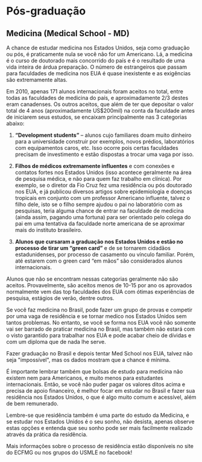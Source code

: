# Pós-graduação

## Medicina (Medical School - MD)

A chance de estudar medicina nos Estados Unidos, seja como graduação ou pós, é praticamente nula se você não for um Americano. Lá, a medicina é o curso de doutorado mais concorrido do país e é o resultado de uma vida inteira de árdua preparação. O número de estrangeiros que passam para faculdades de medicina nos EUA é quase inexistente e as exigências são extremamente altas. 

Em 2010, apenas 171 alunos internacionais foram aceitos no total, entre todas as faculdades de medicina do país, e aproximadamente 2/3 destes eram canadenses. Os outros aceitos, que além de ter que depositar o valor total de 4 anos (aproximadamente US$200mil) na conta da faculdade antes de iniciarem seus estudos, se encaixam principalmente nas 3 categorias abaixo:

1. 	**“Development students”** – alunos cujo familiares doam muito dinheiro para a universidade construir por exemplos, novos prédios, laboratórios com equipamentos caros, etc. Isso ocorre pois certas faculdades precisam de investimento e estão dispostas a trocar uma vaga por isso.

2. 	**Filhos de médicos extremamente influentes** e com conexões e contatos fortes nos Estados Unidos (isso acontece geralmente na área de pesquisa médica, e não para quem faz trabalho em clínica). Por exemplo, se o diretor da Fio Cruz fez uma residência ou pós doutorado nos EUA, e já publicou diversos artigos sobre epidemiologia e doenças tropicais em conjunto com um professor Americano influente, talvez o filho dele, isto se o filho sempre ajudou o pai no laboratório com as pesquisas, teria alguma chance de entrar na faculdade de medicina (ainda assim, pagando uma fortuna) para ser orientado pelo colega do pai em uma tentativa da faculdade norte americana de se aproximar mais do instituto brasileiro.

3. 	**Alunos que cursaram a graduação nos Estados Unidos e estão no processo de tirar um “green card”** e de se tornarem cidadãos estadunidenses, por processo de casamento ou vínculo familiar. Porém, até estarem com o green card “em mãos” são considerados alunos internacionais.
   

Alunos que não se encontram nessas categorias geralmente não são aceitos. Provavelmente, são aceitos menos de 10-15 por ano os aprovados normalmente vem das top faculdades dos EUA com ótimas experiências de pesquisa, estágios de verão, dentre outros.

Se você faz medicina no Brasil, pode fazer um grupo de provas e competir por uma vaga de residência e se tornar medico nos Estados Unidos sem tantos problemas. No entanto, se você se forma nos EUA você não somente vai ser barrado de praticar medicina no Brasil, mas também não estará com o visto garantido para trabalhar nos EUA e pode acabar cheio de dívidas e com um diploma que de nada lhe serve.

Fazer graduação no Brasil e depois tentar Med School nos EUA, talvez não seja "impossível", mas os dados mostram que a chance é mínima. <!-- (fazer link com a lista de aceitação de universidades)  -->

É importante lembrar também que bolsas de estudo para medicina não existem nem para Americanos, e muito menos para estudantes internacionais. Então, se você não puder pagar os valores ditos acima e precisa de apoio financeiro, é melhor focar em estudar no Brasil e fazer sua residência nos Estados Unidos, o que é algo muito comum e acessível, além de bem remunerado.

Lembre-se que residência também é uma parte do estudo da Medicina, e se estudar nos Estados Unidos é o seu sonho, não desista, apenas observe estas opções e entenda que seu sonho pode ser mais facilmente realizado através da prática da residência.

Mais informações sobre o processo de residência estão disponíveis no site do ECFMG ou nos grupos do USMLE no facebook!
